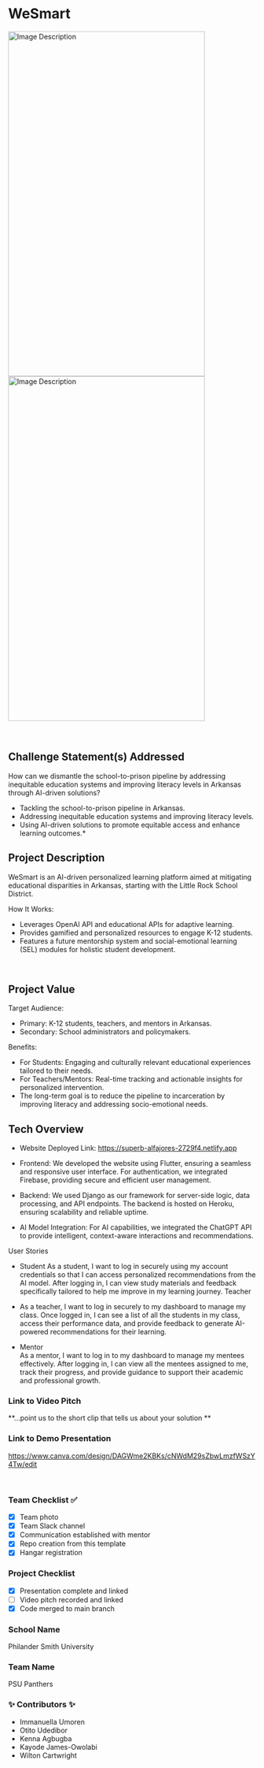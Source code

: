 # WeSmart

<img src="https://github.com/user-attachments/assets/f727cff1-37be-4ee7-9f85-0f7ded146229" alt="Image Description" width="400" height="700" />
<img src="https://github.com/user-attachments/assets/f7d8d039-d2d5-435f-8768-e4366c4526a6" alt="Image Description" width="400" height="700" />

​
## Challenge Statement(s) Addressed 
How can we dismantle the school-to-prison pipeline by addressing inequitable education systems and improving literacy levels in Arkansas through AI-driven solutions?

* Tackling the school-to-prison pipeline in Arkansas.
* Addressing inequitable education systems and improving literacy levels.
* Using AI-driven solutions to promote equitable access and enhance learning outcomes.*

## Project Description 
WeSmart is an AI-driven personalized learning platform aimed at mitigating educational disparities in Arkansas, starting with the Little Rock School District.

How It Works:
* Leverages OpenAI API and educational APIs for adaptive learning.
* Provides gamified and personalized resources to engage K-12 students.
* Features a future mentorship system and social-emotional learning (SEL) modules for holistic student development.

​
## Project Value 
Target Audience:
* Primary: K-12 students, teachers, and mentors in Arkansas.
* Secondary: School administrators and policymakers.

Benefits:
* For Students: Engaging and culturally relevant educational experiences tailored to their needs.
* For Teachers/Mentors: Real-time tracking and actionable insights for personalized intervention.
* The long-term goal is to reduce the pipeline to incarceration by improving literacy and addressing socio-emotional needs.
​
## Tech Overview 
* Website Deployed Link: https://superb-alfajores-2729f4.netlify.app 
* Frontend: We developed the website using Flutter, ensuring a seamless and responsive user interface. For authentication, we integrated Firebase, providing secure and efficient user management.

* Backend: We used Django as our framework for server-side logic, data processing, and API endpoints. The backend is hosted on Heroku, ensuring scalability and reliable uptime.

* AI Model Integration: For AI capabilities, we integrated the ChatGPT API to provide intelligent, context-aware interactions and recommendations.

User Stories
* Student
  As a student, I want to log in securely using my account credentials so that I can access personalized recommendations from the AI model.
  After logging in, I can view study materials and feedback specifically tailored to help me improve in my learning journey.
  Teacher

* As a teacher, I want to log in securely to my dashboard to manage my class.
  Once logged in, I can see a list of all the students in my class, access their performance data, and provide feedback to generate AI-powered recommendations for their learning.
  
* Mentor  
  As a mentor, I want to log in to my dashboard to manage my mentees effectively.
  After logging in, I can view all the mentees assigned to me, track their progress, and provide guidance to support their academic and professional growth.
​
​
### Link to Video Pitch 
**...point us to the short clip that tells us about your solution **
​
### Link to Demo Presentation 
https://www.canva.com/design/DAGWme2KBKs/cNWdM29sZbwLmzfWSzY4Tw/edit


​
### Team Checklist ✅
- [x] Team photo
- [x] Team Slack channel
- [x] Communication established with mentor
- [x] Repo creation from this template
- [x] Hangar registration
​
### Project Checklist 
- [x] Presentation complete and linked
- [ ] Video pitch recorded and linked
- [x] Code merged to main branch
​
### School Name 
Philander Smith University
​
### Team Name 
PSU Panthers
​
### ✨ Contributors ✨
* Immanuella Umoren
* Otito Udedibor
* Kenna Agbugba
* Kayode James-Owolabi
* Wilton Cartwright

